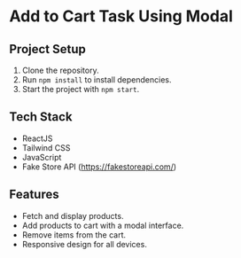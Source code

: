 # Add to Cart Task Using Modal

## Project Setup
1. Clone the repository.
2. Run `npm install` to install dependencies.
3. Start the project with `npm start`.

## Tech Stack
- ReactJS
- Tailwind CSS
- JavaScript
- Fake Store API (https://fakestoreapi.com/)

## Features
- Fetch and display products.
- Add products to cart with a modal interface.
- Remove items from the cart.
- Responsive design for all devices.

